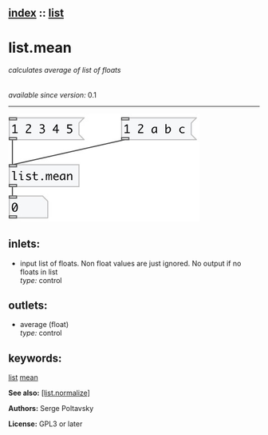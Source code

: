 [index](index.html) :: [list](category_list.html)
---

# list.mean

###### calculates average of list of floats

*available since version:* 0.1

---




[![example](../examples/img/list.mean.jpg)](../examples/pd/list.mean.pd)









## inlets:

* input list of floats. Non float values are just ignored. No output if no floats in list<br>
_type:_ control



## outlets:

* average (float)<br>
_type:_ control



## keywords:

[list](keywords/list.html)
[mean](keywords/mean.html)



**See also:**
[\[list.normalize\]](list.normalize.html)




**Authors:** Serge Poltavsky




**License:** GPL3 or later





